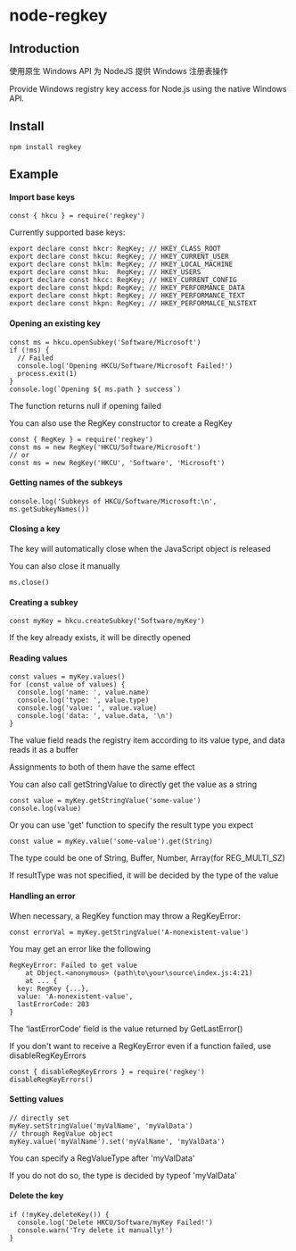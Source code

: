 # node-regkey

## Introduction

使用原生 Windows API 为 NodeJS 提供 Windows 注册表操作

Provide Windows registry key access for Node.js using the native Windows API.

## Install

```
npm install regkey
```

## Example

#### Import base keys

```
const { hkcu } = require('regkey')
```

Currently supported base keys: 

```
export declare const hkcr: RegKey; // HKEY_CLASS_ROOT
export declare const hkcu: RegKey; // HKEY_CURRENT_USER
export declare const hklm: RegKey; // HKEY_LOCAL_MACHINE
export declare const hku:  RegKey; // HKEY_USERS
export declare const hkcc: RegKey; // HKEY_CURRENT_CONFIG
export declare const hkpd: RegKey; // HKEY_PERFORMANCE_DATA
export declare const hkpt: RegKey; // HKEY_PERFORMANCE_TEXT
export declare const hkpn: RegKey; // HKEY_PERFORMALCE_NLSTEXT
```

#### Opening an existing key

```
const ms = hkcu.openSubkey('Software/Microsoft')
if (!ms) {
  // Failed
  console.log('Opening HKCU/Software/Microsoft Failed!')
  process.exit(1)
}
console.log(`Opening ${ ms.path } success`)
```

The function returns null if opening failed

You can also use the RegKey constructor to create a RegKey

```
const { RegKey } = require('regkey')
const ms = new RegKey('HKCU/Software/Microsoft')
// or
const ms = new RegKey('HKCU', 'Software', 'Microsoft')
```

#### Getting names of the subkeys

```
console.log('Subkeys of HKCU/Software/Microsoft:\n', ms.getSubkeyNames())
```

#### Closing a key

The key will automatically close when the JavaScript object is released

You can also close it manually

```
ms.close()
```

#### Creating a subkey

```
const myKey = hkcu.createSubkey('Software/myKey')
```

If the key already exists, it will be directly opened

#### Reading values

```
const values = myKey.values()
for (const value of values) {
  console.log('name: ', value.name)
  console.log('type: ', value.type)
  console.log('value: ', value.value)
  console.log('data: ', value.data, '\n')
}
```

The value field reads the registry item according to its value type, and data reads it as a buffer

Assignments to both of them have the same effect

You can also call getStringValue to directly get the value as a string

```
const value = myKey.getStringValue('some-value')
console.log(value)
```

Or you can use 'get' function to specify the result type you expect

```
const value = myKey.value('some-value').get(String)
```

The type could be one of String, Buffer, Number, Array(for REG_MULTI_SZ)

If resultType was not specified, it will be decided by the type of the value

#### Handling an error

When necessary, a RegKey function may throw a RegKeyError:

```
const errorVal = myKey.getStringValue('A-nonexistent-value')
```

You may get an error like the following

```
RegKeyError: Failed to get value
    at Object.<anonymous> (path\to\your\source\index.js:4:21)
    at ... {
  key: RegKey {...},
  value: 'A-nonexistent-value',
  lastErrorCode: 203
}
```

The 'lastErrorCode' field is the value returned by GetLastError()

If you don't want to receive a RegKeyError even if a function failed, use disableRegKeyErrors

```
const { disableRegKeyErrors } = require('regkey')
disableRegKeyErrors()
```

#### Setting values

```
// directly set
myKey.setStringValue('myValName', 'myValData')
// through RegValue object
myKey.value('myValName').set('myValName', 'myValData')
```

You can specify a RegValueType after 'myValData'

If you do not do so, the type is decided by typeof 'myValData'

#### Delete the key

```
if (!myKey.deleteKey()) {
  console.log('Delete HKCU/Software/myKey Failed!')
  console.warn('Try delete it manually!')
}
```
